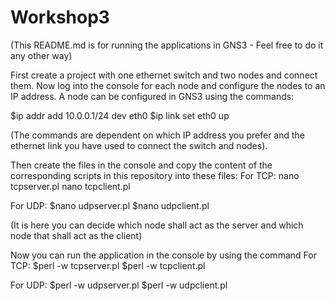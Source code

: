 # Workshop3
(This README.md is for running the applications in GNS3 - Feel free to do it any other way) 

First create a project with one ethernet switch and two nodes and connect them. 
Now log into the console for each node and configure the nodes to an IP address. A node can be configured in GNS3 using the commands:

$ip addr add 10.0.0.1/24 dev eth0  $ip link set eth0 up

(The commands are dependent on which IP address you prefer and the ethernet link you have used to connect the switch and nodes). 


Then create the files in the console and copy the content of the corresponding scripts in this repository into these files:
For TCP:
nano tcpserver.pl
nano tcpclient.pl

For UDP:
$nano udpserver.pl 
$nano udpclient.pl

(It is here you can decide which node shall act as the server and which node that shall act as the client) 


Now you can run the application in the console by using the command
For TCP:
$perl -w tcpserver.pl <port number>
$perl -w tcpclient.pl <server host> <port number>

For UDP:
$perl -w udpserver.pl <port number>
$perl -w udpclient.pl <server host> <port number>

